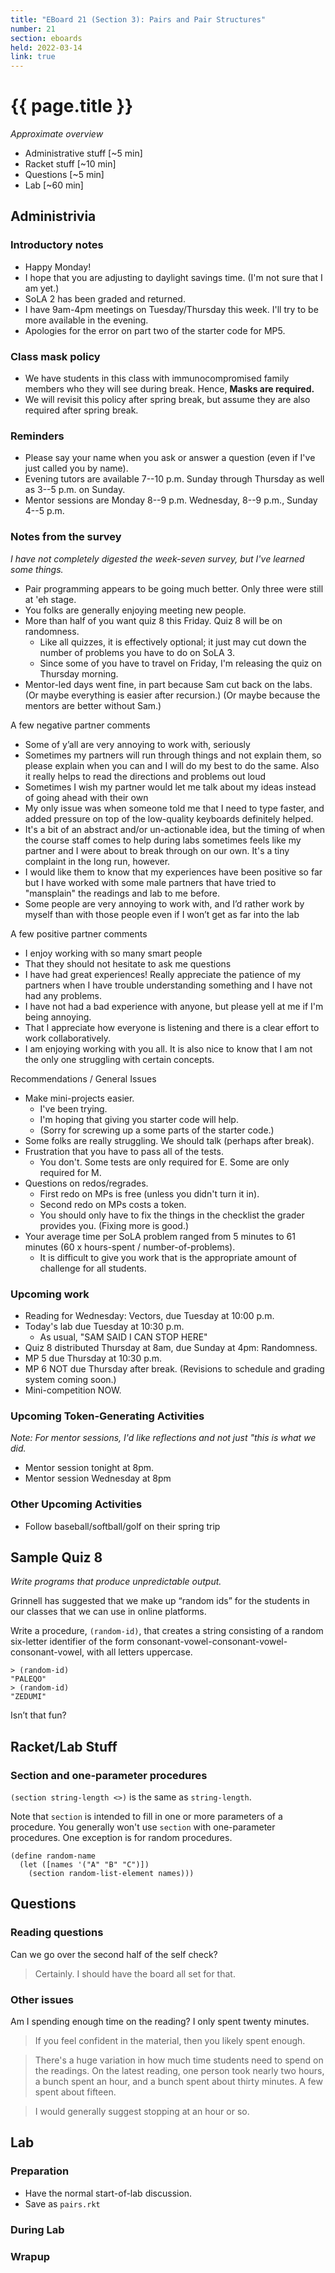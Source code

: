 ```yaml
---
title: "EBoard 21 (Section 3): Pairs and Pair Structures"
number: 21
section: eboards
held: 2022-03-14
link: true
---
```

# {{ page.title }}

_Approximate overview_

* Administrative stuff [~5 min]
* Racket stuff [~10 min]
* Questions [~5 min]
* Lab [~60 min]

Administrivia
-------------

### Introductory notes

* Happy Monday!
* I hope that you are adjusting to daylight savings time.  (I'm not sure
  that I am yet.)
* SoLA 2 has been graded and returned.  
* I have 9am-4pm meetings on Tuesday/Thursday this week.  I'll try to
  be more available in the evening.
* Apologies for the error on part two of the starter code for MP5.

### Class mask policy

* We have students in this class with immunocompromised family members
  who they will see during break.  Hence, **Masks are required.**
* We will revisit this policy after spring break, but assume they are
  also required after spring break.

### Reminders

* Please say your name when you ask or answer a question (even if I've
  just called you by name).
* Evening tutors are available 7--10 p.m. Sunday through Thursday as
  well as 3--5 p.m. on Sunday.
* Mentor sessions are Monday 8--9 p.m.  Wednesday, 8--9 p.m., Sunday 4--5 p.m.

### Notes from the survey

_I have not completely digested the week-seven survey, but I've learned
some things._

* Pair programming appears to be going much better.  Only three 
  were still at 'eh stage.
* You folks are generally enjoying meeting new people.
* More than half of you want quiz 8 this Friday.  Quiz 8 will be 
  on randomness.
    * Like all quizzes, it is effectively optional; it just may cut
      down the number of problems you have to do on SoLA 3.
    * Since some of you have to travel on Friday, I'm releasing the
      quiz on Thursday morning.
* Mentor-led days went fine, in part because Sam cut back on the labs.
  (Or maybe everything is easier after recursion.)
  (Or maybe because the mentors are better without Sam.)

A few negative partner comments

* Some of y’all are very annoying to work with, seriously
* Sometimes my partners will run through things and not explain them, so 
  please explain when you can and I will do my best to do the same. Also 
  it really helps to read the directions and problems out loud
* Sometimes I wish my partner would let me talk about my ideas instead of 
  going ahead with their own 
* My only issue was when someone told me that I need to type faster,
  and added pressure on top of the low-quality keyboards definitely
  helped.
* It's a bit of an abstract and/or un-actionable idea, but the timing of 
  when the course staff comes to help during labs sometimes feels like my 
  partner and I were about to break through on our own. It's a tiny complaint 
  in the long run, however.
* I would like them to know that my experiences have been positive
  so far but I have worked with some male partners that have tried
  to "mansplain" the readings and lab to me before.
* Some people are very annoying to work with, and I’d rather work by 
  myself than with those people even if I won’t get as far into the lab

A few positive partner comments

* I enjoy working with so many smart people
* That they should not hesitate to ask me questions
* I have had great experiences! Really appreciate the patience of my partners 
  when I have trouble understanding something and I have not had any problems. 
* I have not had a bad experience with anyone, but please yell at me if I'm 
  being annoying.
* That I appreciate how everyone is listening and there is a clear effort to 
  work collaboratively.
* I am enjoying working with you all. It is also nice to know that I am not 
  the only one struggling with certain concepts. 

Recommendations / General Issues

* Make mini-projects easier.
    * I've been trying.
    * I'm hoping that giving you starter code will help.
    * (Sorry for screwing up a some parts of the starter code.)
* Some folks are really struggling.  We should talk (perhaps after break).
* Frustration that you have to pass all of the tests.
    * You don't.  Some tests are only required for E.  Some are only
      required for M.
* Questions on redos/regrades.
    * First redo on MPs is free (unless you didn't turn it in).
    * Second redo on MPs costs a token.
    * You should only have to fix the things in the checklist the grader
      provides you.  (Fixing more is good.)
* Your average time per SoLA problem ranged from 5 minutes to 61 minutes
  (60 x hours-spent / number-of-problems).
    * It is difficult to give you work that is the appropriate amount
      of challenge for all students.

### Upcoming work

* Reading for Wednesday: Vectors, due Tuesday at 10:00 p.m.
* Today's lab due Tuesday at 10:30 p.m.
    * As usual, "SAM SAID I CAN STOP HERE"
* Quiz 8 distributed Thursday at 8am, due Sunday at 4pm: Randomness.
* MP 5 due Thursday at 10:30 p.m.  
* MP 6 NOT due Thursday after break.
  (Revisions to schedule and grading system coming soon.)
* Mini-competition NOW.

### Upcoming Token-Generating Activities

_Note: For mentor sessions, I'd like reflections and not just "this is what we did._

* Mentor session tonight at 8pm.
* Mentor session Wednesday at 8pm

### Other Upcoming Activities

* Follow baseball/softball/golf on their spring trip

Sample Quiz 8
-------------

_Write programs that produce unpredictable output._

Grinnell has suggested that we make up “random ids” for the students in our classes that we can use in online platforms.

Write a procedure, `(random-id)`, that creates a string consisting of a random six-letter identifier of the form consonant-vowel-consonant-vowel-consonant-vowel, with all letters uppercase.

```
> (random-id)
"PALEQO"
> (random-id)
"ZEDUMI"
```

Isn’t that fun?

Racket/Lab Stuff
----------------

### Section and one-parameter procedures

`(section string-length <>)` is the same as `string-length`.

Note that `section` is intended to fill in one or more parameters of a
procedure.  You generally won't use `section` with one-parameter
procedures.  One exception is for random procedures.

```
(define random-name
  (let ([names '("A" "B" "C")])
    (section random-list-element names)))
```

Questions
---------

### Reading questions

Can we go over the second half of the self check?

> Certainly.  I should have the board all set for that.

### Other issues

Am I spending enough time on the reading?  I only spent twenty minutes.

> If you feel confident in the material, then you likely spent enough.

> There's a huge variation in how much time students need to spend on the
  readings.  On the latest reading, one person took nearly two hours,
  a bunch spent an hour, and a bunch spent about thirty minutes.  A
  few spent about fifteen.

> I would generally suggest stopping at an hour or so.

Lab
---

### Preparation

* Have the normal start-of-lab discussion.
* Save as `pairs.rkt`

### During Lab

### Wrapup

